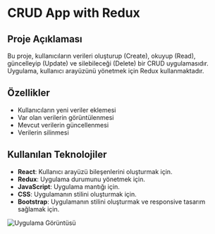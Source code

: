 # CRUD App with Redux
## Proje Açıklaması

Bu proje, kullanıcıların verileri oluşturup (Create), okuyup (Read), güncelleyip (Update) ve silebileceği (Delete) bir CRUD uygulamasıdır. Uygulama, kullanıcı arayüzünü yönetmek için Redux kullanmaktadır.

## Özellikler

- Kullanıcıların yeni veriler eklemesi
- Var olan verilerin görüntülenmesi
- Mevcut verilerin güncellenmesi
- Verilerin silinmesi

## Kullanılan Teknolojiler

- **React**: Kullanıcı arayüzü bileşenlerini oluşturmak için.
- **Redux**: Uygulama durumunu yönetmek için.
- **JavaScript**: Uygulama mantığı için.
- **CSS**: Uygulamanın stilini oluşturmak 
için.
- **Bootstrap**: Uygulamanın stilini oluşturmak ve responsive tasarım sağlamak için.


![Uygulama Görüntüsü](src/assets/Vite-React-Kişisel-Microsoft_-Edge-2024-10-23-23-08-18.gif)
